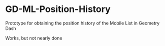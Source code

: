 # GD-ML-Position-History

Prototype for obtaining the position history of the Mobile List in Geometry Dash

Works, but not nearly done
